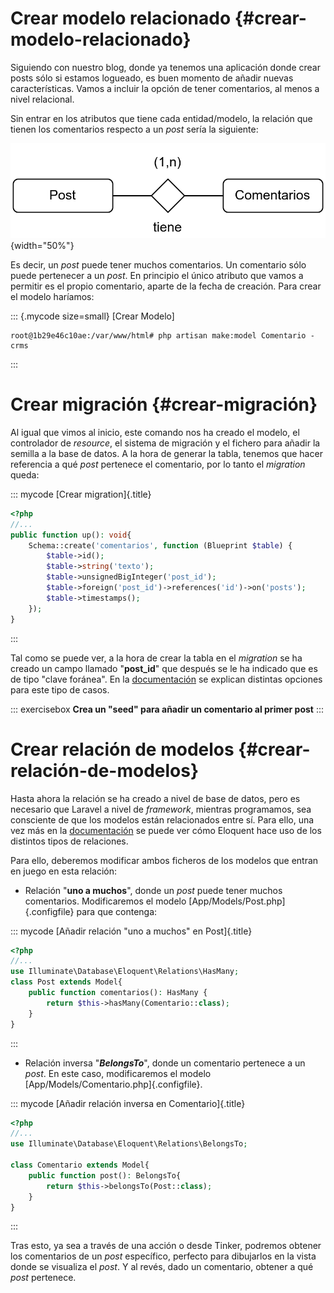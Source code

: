 

# Crear modelo relacionado {#crear-modelo-relacionado}

Siguiendo con nuestro blog, donde ya tenemos una aplicación donde crear posts sólo si estamos logueado, es buen momento de añadir nuevas características. Vamos a incluir la opción de tener comentarios, al menos a nivel relacional.

Sin entrar en los atributos que tiene cada entidad/modelo, la relación que tienen los comentarios respecto a un *post* sería la siguiente:

![](img/laravel/e-r.png){width="50%"}

Es decir, un *post* puede tener muchos comentarios. Un comentario sólo puede pertenecer a un *post*. En principio el único atributo que vamos a permitir es el propio comentario, aparte de la fecha de creación. Para crear el modelo haríamos:

::: {.mycode size=small}
[Crear Modelo]
```console
root@1b29e46c10ae:/var/www/html# php artisan make:model Comentario -crms
```
:::

# Crear migración {#crear-migración}

Al igual que vimos al inicio, este comando nos ha creado el modelo, el controlador de *resource*, el sistema de migración y el fichero para añadir la semilla a la base de datos. A la hora de generar la tabla, tenemos que hacer referencia a qué *post* pertenece el comentario, por lo tanto el *migration* queda:

::: mycode
[Crear migration]{.title}
``` php
<?php
//...
public function up(): void{
    Schema::create('comentarios', function (Blueprint $table) {
        $table->id();
        $table->string('texto');
        $table->unsignedBigInteger('post_id');
        $table->foreign('post_id')->references('id')->on('posts');
        $table->timestamps();
    });
}
```
:::

Tal como se puede ver, a la hora de crear la tabla en el *migration* se ha creado un campo llamado "**post_id**" que después se le ha indicado que es de tipo "clave foránea". En la [documentación](https://laravel.com/docs/11.x/migrations#foreign-key-constraints) se explican distintas opciones para este tipo de casos.

::: exercisebox
**Crea un "seed" para añadir un comentario al primer post**
:::

# Crear relación de modelos {#crear-relación-de-modelos}

Hasta ahora la relación se ha creado a nivel de base de datos, pero es necesario que Laravel a nivel de *framework*, mientras programamos, sea consciente de que los modelos están relacionados entre sí. Para ello, una vez más en la [documentación](https://laravel.com/docs/11.x/eloquent-relationships#one-to-many) se puede ver cómo Eloquent hace uso de los distintos tipos de relaciones.

Para ello, deberemos modificar ambos ficheros de los modelos que entran en juego en esta relación:

-   Relación "**uno a muchos**", donde un *post* puede tener muchos comentarios. Modificaremos el modelo [App/Models/Post.php]{.configfile} para que contenga:

::: mycode
[Añadir relación "uno a muchos" en Post]{.title}
``` php
<?php
//...
use Illuminate\Database\Eloquent\Relations\HasMany;
class Post extends Model{
    public function comentarios(): HasMany {
        return $this->hasMany(Comentario::class);
    }
}
```
:::

-   Relación inversa "***BelongsTo***", donde un comentario pertenece a un *post*. En este caso, modificaremos el modelo [App/Models/Comentario.php]{.configfile}.

::: mycode
[Añadir relación inversa en Comentario]{.title}
```php
<?php
//...
use Illuminate\Database\Eloquent\Relations\BelongsTo;

class Comentario extends Model{
    public function post(): BelongsTo{
        return $this->belongsTo(Post::class);
    }
}
```
:::

Tras esto, ya sea a través de una acción o desde Tinker, podremos obtener los comentarios de un *post* específico, perfecto para dibujarlos en la vista donde se visualiza el *post*. Y al revés, dado un comentario, obtener a qué *post* pertenece.

